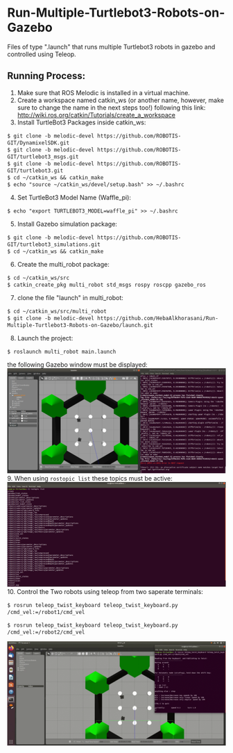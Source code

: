 # Run-Multiple-Turtlebot3-Robots-on-Gazebo
Files of type ".launch" that runs multiple Turtlebot3 robots in gazebo and controlled using Teleop. 

## Running Process:
1. Make sure that ROS Melodic is installed in a virtual machine.
2. Create a workspace named catkin_ws (or another name, however, make sure to change the name in the next steps too!) following this link: http://wiki.ros.org/catkin/Tutorials/create_a_workspace 
3. Install TurtleBot3 Packages inside catkin_ws:
  ```
  $ git clone -b melodic-devel https://github.com/ROBOTIS-GIT/DynamixelSDK.git
  $ git clone -b melodic-devel https://github.com/ROBOTIS-GIT/turtlebot3_msgs.git
  $ git clone -b melodic-devel https://github.com/ROBOTIS-GIT/turtlebot3.git
  $ cd ~/catkin_ws && catkin_make
  $ echo "source ~/catkin_ws/devel/setup.bash" >> ~/.bashrc
  ```
4. Set TurtleBot3 Model Name (Waffle_pi):
  ```
  $ echo "export TURTLEBOT3_MODEL=waffle_pi" >> ~/.bashrc
  ```
5. Install Gazebo simulation package:
  ```$ cd ~/catkin_ws/src/
  $ git clone -b melodic-devel https://github.com/ROBOTIS-GIT/turtlebot3_simulations.git
  $ cd ~/catkin_ws && catkin_make
  ```
6. Create the multi_robot package:
  ```
  $ cd ~/catkin_ws/src
  $ catkin_create_pkg multi_robot std_msgs rospy roscpp gazebo_ros
  ```
7. clone the file "launch" in multi_robot:
  ```
  $ cd ~/catkin_ws/src/multi_robot
  $ git clone -b melodic-devel https://github.com/HebaAlkhorasani/Run-Multiple-Turtlebot3-Robots-on-Gazebo/launch.git
  ```
8. Launch the project:
  ```
  $ roslaunch multi_robot main.launch
  ```
  the following Gazebo window must be displayed:
  ![](Gazebo.PNG)
9. When using ```rostopic list``` these topics must be active:
  ![](Topics.PNG)
10. Control the Two robots using teleop from two saperate terminals:
  ```
  $ rosrun teleop_twist_keyboard teleop_twist_keyboard.py /cmd_vel:=/robot1/cmd_vel
  ```
  ```
  $ rosrun teleop_twist_keyboard teleop_twist_keyboard.py /cmd_vel:=/robot2/cmd_vel
  ```
  ![me](Teleop.gif)
